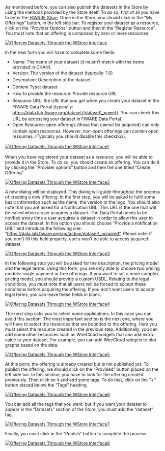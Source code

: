 As mentioned before, you can also publish the datasets in the Store by
using the methods provided by the Store itself. To do so, first of all
you have to enter the [FIWARE
Store](https://account.lab.fiware.org/users/sign_in). Once in the Store,
you should click in the “My Offerings” button, in the left side bar. To
register your dataset as a resource, click on the “Provider Options”
button and then in the “Register Resource”. You must note that an
offering is composed by zero or more resources.

[![Offering Datasets Through the WStore
Interface](http://www.fiware.org/wp-content/uploads/2015/04/Offering-Datasets-Through-the-WStore-Interface-1024x326.png)](http://www.fiware.org/wp-content/uploads/2015/04/Offering-Datasets-Through-the-WStore-Interface.png)

In the new form you will have to complete some fields:

-   Name: The name of your dataset (it mustn’t match with the name
    provided in CKAN).
-   <span style="line-height: 1.6em;">Version: The version of the
    dataset (typically: 1.0)</span>
-   <span style="line-height: 1.6em;">Description: Description of the
    dataset</span>
-   <span style="line-height: 1.6em;">Content Type: dataset</span>
-   <span style="line-height: 1.6em;">How to provide the resource:
    Provide resource URL</span>
-   <span style="line-height: 1.6em;">Resource URL: the URL that you get
    when you create your dataset in the FIWARE Data Portal
    (typically: https://data.lab.fiware.org/dataset/{dataset\_name}).
    You can check this URL by accessing your dataset in FIWARE
    Data Portal.</span>
-   <span style="line-height: 1.6em;">Open Resource: open offerings
    (those that cannot be acquired) can only contain open resources.
    However, non-open offerings can contain open resources. (Typically
    you should disable this checkbox).</span>

<span style="line-height: 1.6em;">​</span>[![Offering Datasets Through
the WStore
Interface1](http://www.fiware.org/wp-content/uploads/2015/04/Offering-Datasets-Through-the-WStore-Interface1.png)](http://www.fiware.org/wp-content/uploads/2015/04/Offering-Datasets-Through-the-WStore-Interface1.png)

When you have registered your dataset as a resource, you will be able to
provide it in the Store. To do so, you should create an offering. You
can do it by clicking the “Provider options” button and then the one
titled “Create Offering”.

[![Offering Datasets Through the WStore
Interface2](http://www.fiware.org/wp-content/uploads/2015/04/Offering-Datasets-Through-the-WStore-Interface2-1024x326.png)](http://www.fiware.org/wp-content/uploads/2015/04/Offering-Datasets-Through-the-WStore-Interface2.png)

A new dialog will be displayed. This dialog will guide throughout the
process of creating a new offering. In the first step, you will be asked
to fulfil some basic information such as the name, the version or the
logo. You should also note that you are asked for a Notification URL.
This URL is the one that will be called when a user acquires a dataset.
The Data Portal needs to be notified every time a user acquires a
dataset in order to allow this user to access the dataset. In this
option you should choose “Provide a notification URL” and introduce the
following one:
“https://data.lab.fiware.org/api/action/dataset\_acquired”. Please note:
if you don’t fill this field properly, users won’t be able to access
acquired dataset.

[![Offering Datasets Through the WStore
Interface3](http://www.fiware.org/wp-content/uploads/2015/04/Offering-Datasets-Through-the-WStore-Interface3.png)](http://www.fiware.org/wp-content/uploads/2015/04/Offering-Datasets-Through-the-WStore-Interface3.png)

In the following step you will be asked for the description, the pricing
model and the legal terms. Using this form, you are only able to choose
two pricing models: single payment or free offerings. If you want to set
a more complex pricing model, you should provide a custom USDL. Relating
to the legal conditions, you must note that all users will be forced to
accept these conditions before acquiring the offering. If you don’t want
users to accept legal terms, you can leave these fields in blank.

[![Offering Datasets Through the WStore
Interface4](http://www.fiware.org/wp-content/uploads/2015/04/Offering-Datasets-Through-the-WStore-Interface4.png)](http://www.fiware.org/wp-content/uploads/2015/04/Offering-Datasets-Through-the-WStore-Interface4.png)

The next step asks you to select some applications. In this case you can
avoid this section. The most important section is the next one, where
you will have to select the resources that are bounded to the offering.
Here you must select the resource created in the previous step.
Additionally, you can add some other resources such as WireCloud widgets
that can add extra value to your dataset. For example, you can add
WireCloud widgets to plot graphs based on the data.

[![Offering Datasets Through the WStore
Interface5](http://www.fiware.org/wp-content/uploads/2015/04/Offering-Datasets-Through-the-WStore-Interface5.png)](http://www.fiware.org/wp-content/uploads/2015/04/Offering-Datasets-Through-the-WStore-Interface5.png)

At this point, the offering is already created but is not published yet.
To publish the offering, we should click on the “Provided” button placed
on the left side bar. In this section, you have to look for the offering
created previously. Then click on it and add some tags. To do that,
click on the “+” button placed below the “Tags” heading. 

[![Offering Datasets Through the WStore
Interface6](http://www.fiware.org/wp-content/uploads/2015/04/Offering-Datasets-Through-the-WStore-Interface6.png)](http://www.fiware.org/wp-content/uploads/2015/04/Offering-Datasets-Through-the-WStore-Interface6.png)

You can add all the tags that you want, but if you want your dataset to
appear in the “Datasets” section of the Store, you must add the
“dataset” tag.

[![Offering Datasets Through the WStore
Interface7](http://www.fiware.org/wp-content/uploads/2015/04/Offering-Datasets-Through-the-WStore-Interface7.png)](http://www.fiware.org/wp-content/uploads/2015/04/Offering-Datasets-Through-the-WStore-Interface7.png)

Finally, you must click in the “Publish” button to complete the process.

[![Offering Datasets Through the WStore
Interface8](http://www.fiware.org/wp-content/uploads/2015/04/Offering-Datasets-Through-the-WStore-Interface8.png)](http://www.fiware.org/wp-content/uploads/2015/04/Offering-Datasets-Through-the-WStore-Interface8.png)
